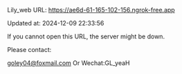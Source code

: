 Lily_web URL: https://ae6d-61-165-102-156.ngrok-free.app

Updated at: 2024-12-09 22:33:56

If you cannot open this URL, the server might be down.

Please contact: 

goley04@foxmail.com Or Wechat:GL_yeaH
